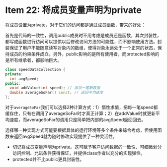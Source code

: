 # Item 22: 将成员变量声明为private


将成员设置为private，对于它们的访问都是通过成员函数，带来的好处：

首先是代码的一致性，调用public成员时不用考虑是成员还是函数，其次封装性，都写成函数进行访问可以提供以后修改访问方法的可能性，而不影响使用方法。封装保证了用户不能随意读写对象内的数组，使得对象永远处于一个正常的状态，保持成员的约束条件成立。另外，public影响的是所有使用者，而protected影响的是所有继承者，都影响巨大。

```cpp
class SpeedDataCollection {
private:
  int avgSpeed;
public:
  void addValue(int speed); // 添加一笔新数据
  double averageSoFar() const; // 返回平均速度
};
```

对于`averageSoFar`我们可以选择2种计算方式：1）惰性求值，把每一笔speed都缓存住，只有在调用了averageSoFar时才真正计算；2）在addValue时就更新平均速度，而averageSoFar的调用只是简单把内部的avgSpeed返回回去。

选择哪一种实现方式可能要根据具体的运行环境等多个条件来综合考虑，但使用函数来返回avgSpeed就为随时修改实现提供了一种灵活性。


* 切记将成员变量声明为private。这可赋予客户访问数据的一致性、可细微划分访问控制、允诺条件获得保证，并提供class作者以充分的实现弹性。
* protected并不比public更具封装性。